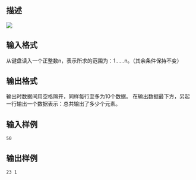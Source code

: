 ## 描述

<img border=0 src=http://60.191.162.158:8080/JudgeOnline/images/tsinghua/NO4/4_8.jpg>

## 输入格式

从键盘读入一个正整数n，表示所求的范围为：1……n。（其余条件保持不变）

## 输出格式

输出时数据间用空格隔开，同样每行至多为10个数据。 在输出数据最下方，另起一行输出一个数据表示：总共输出了多少个元素。

## 输入样例

```plaintext
50
```

## 输出样例

```plaintext
23 1
```



 



 

